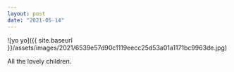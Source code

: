 ```yaml
---
layout: post
date: "2021-05-14"
---
```


![yo yo]({{ site.baseurl }}/assets/images/2021/6539e57d90c1119eecc25d53a01a1171bc9963de.jpg)

All the lovely children.
